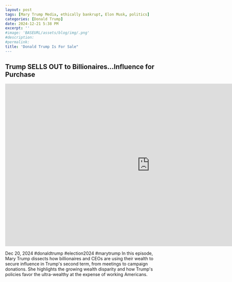 ```yaml
---
layout: post
tags: [Mary Trump Media, ethically bankrupt, Elon Musk, politics]
categories: [Donald Trump]
date: 2024-12-21 5:38 PM
excerpt: ''
#image: 'BASEURL/assets/blog/img/.png'
#description:
#permalink:
title: 'Donald Trump Is For Sale"
---
```



## Trump SELLS OUT to Billionaires...Influence for Purchase

<iframe width="932" height="524" src="https://www.youtube.com/embed/Z4OU94dIr5I" title="Trump SELLS OUT to Billionaires...Influence for Purchase" frameborder="0" allow="accelerometer; autoplay; clipboard-write; encrypted-media; gyroscope; picture-in-picture; web-share" referrerpolicy="strict-origin-when-cross-origin" allowfullscreen></iframe>

Dec 20, 2024  #donaldtrump #election2024 #marytrump
In this episode, Mary Trump dissects how billionaires and CEOs are using their wealth to secure influence in Trump's second term, from meetings to campaign donations. She highlights the growing wealth disparity and how Trump's policies favor the ultra-wealthy at the expense of working Americans.
